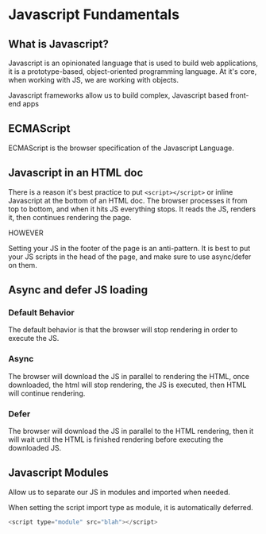 # Javascript Fundamentals

## What is Javascript?

Javascript is an opinionated language that is used to build web applications, it is a prototype-based, 
object-oriented programming language. At it's core, when working with JS, we are working with objects.

Javascript frameworks allow us to build complex, Javascript based front-end apps

## ECMAScript
ECMAScript is the browser specification of the Javascript Language.

## Javascript in an HTML doc
There is a reason it's best practice to put `<script></script>` or inline Javascript at the bottom of an HTML doc. 
The browser processes it from top to bottom, and when it hits JS everything stops. It reads the JS, renders it, then 
continues rendering the page.

HOWEVER

Setting your JS in the footer of the page is an anti-pattern. It is best to put your JS scripts in the head of the page, and make sure to use async/defer on them.

## Async and defer JS loading
### Default Behavior
The default behavior is that the browser will stop rendering in order to execute the JS.

### Async
The browser will download the JS in parallel to rendering the HTML, once downloaded, the html will stop rendering, the JS is executed, then HTML will continue rendering.

### Defer
The browser will download the JS in parallel to the HTML rendering, then it will wait until the HTML is finished rendering before executing the downloaded JS.

## Javascript Modules
Allow us to separate our JS in modules and imported when needed.

When setting the script import type as module, it is automatically deferred.
``` Javascript
<script type="module" src="blah"></script>

```

